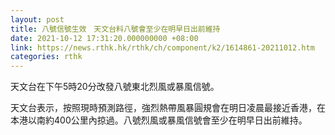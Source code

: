 ```yaml
---
layout: post
title: 八號信號生效　天文台料八號會至少在明早日出前維持
date: 2021-10-12 17:31:20.000000000 +08:00
link: https://news.rthk.hk/rthk/ch/component/k2/1614861-20211012.htm
categories: rthk
---
```


天文台在下午5時20分改發八號東北烈風或暴風信號。 

天文台表示，按照現時預測路徑，強烈熱帶風暴圓規會在明日凌晨最接近香港，在本港以南約400公里內掠過。八號烈風或暴風信號會至少在明早日出前維持。
